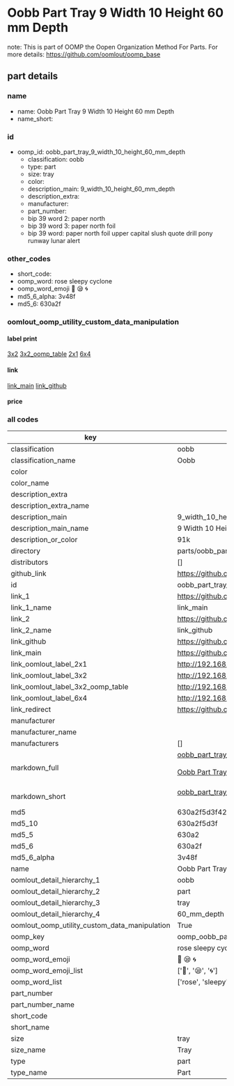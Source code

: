 # Oobb Part Tray 9 Width 10 Height 60 mm Depth  

note: This is part of OOMP the Oopen Organization Method For Parts. For more details: https://github.com/oomlout/oomp_base

##  part details
  







### name
* name: Oobb Part Tray 9 Width 10 Height 60 mm Depth
* name_short: 
### id
* oomp_id: oobb_part_tray_9_width_10_height_60_mm_depth
  * classification: oobb
  * type: part
  * size: tray
  * color: 
  * description_main: 9_width_10_height_60_mm_depth
  * description_extra: 
  * manufacturer: 
  * part_number: 
  * bip 39 word 2: paper north
  * bip 39 word 3: paper north foil
  * bip 39 word: paper north foil upper capital slush quote drill pony runway lunar alert

### other_codes
* short_code: 
* oomp_word: rose sleepy cyclone
* oomp_word_emoji :rose: :sleepy: :cyclone:
* md5_6_alpha: 3v48f
* md5_6: 630a2f






### oomlout_oomp_utility_custom_data_manipulation
#### label print
[3x2](http://192.168.1.245:1112/?label=oomp%203v48f)
[3x2_oomp_table](http://192.168.1.108:1112/?label=oomp%203v48f)
[2x1](http://192.168.1.242:1112/?label=oomp%203v48f)
[6x4](http://192.168.1.55:1112/?label=oomp%203v48f)    

#### link

[link_main](https://github.com/oomlout/oomlout_oomp_version_1_messy/tree/main/parts/oobb_part_tray_9_width_10_height_60_mm_depth) [link_github](https://github.com/oomlout/oomlout_oomp_version_1_messy/tree/main/parts/oobb_part_tray_9_width_10_height_60_mm_depth)                             

#### price







### all codes 
| key | value |  
| --- | --- |  
| classification | oobb |  
| classification_name | Oobb |  
| color |  |  
| color_name |  |  
| description_extra |  |  
| description_extra_name |  |  
| description_main | 9_width_10_height_60_mm_depth |  
| description_main_name | 9 Width 10 Height 60 mm Depth |  
| description_or_color | 91k |  
| directory | parts/oobb_part_tray_9_width_10_height_60_mm_depth |  
| distributors | [] |  
| github_link | https://github.com/oomlout/oomlout_oomp_part_src/tree/main/parts/oobb_part_tray_9_width_10_height_60_mm_depth |  
| id | oobb_part_tray_9_width_10_height_60_mm_depth |  
| link_1 | https://github.com/oomlout/oomlout_oomp_version_1_messy/tree/main/parts/oobb_part_tray_9_width_10_height_60_mm_depth |  
| link_1_name | link_main |  
| link_2 | https://github.com/oomlout/oomlout_oomp_version_1_messy/tree/main/parts/oobb_part_tray_9_width_10_height_60_mm_depth |  
| link_2_name | link_github |  
| link_github | https://github.com/oomlout/oomlout_oomp_version_1_messy/tree/main/parts/oobb_part_tray_9_width_10_height_60_mm_depth |  
| link_main | https://github.com/oomlout/oomlout_oomp_version_1_messy/tree/main/parts/oobb_part_tray_9_width_10_height_60_mm_depth |  
| link_oomlout_label_2x1 | http://192.168.1.242:1112/?label=oomp%203v48f |  
| link_oomlout_label_3x2 | http://192.168.1.245:1112/?label=oomp%203v48f |  
| link_oomlout_label_3x2_oomp_table | http://192.168.1.108:1112/?label=oomp%203v48f |  
| link_oomlout_label_6x4 | http://192.168.1.55:1112/?label=oomp%203v48f |  
| link_redirect | https://github.com/oomlout/oomlout_oomp_version_1_messy/tree/main/parts/oobb_part_tray_9_width_10_height_60_mm_depth |  
| manufacturer |  |  
| manufacturer_name |  |  
| manufacturers | [] |  
| markdown_full | [oobb_part_tray_9_width_10_height_60_mm_depth](none)<br>[](none)<br>[Oobb Part Tray 9 Width 10 Height 60 Mm Depth](none)<br><br> |  
| markdown_short | [oobb_part_tray_9_width_10_height_60_mm_depth](none)<br><br> |  
| md5 | 630a2f5d3f42f60331110ef0b4e594ff |  
| md5_10 | 630a2f5d3f |  
| md5_5 | 630a2 |  
| md5_6 | 630a2f |  
| md5_6_alpha | 3v48f |  
| name | Oobb Part Tray 9 Width 10 Height 60 mm Depth |  
| oomlout_detail_hierarchy_1 | oobb |  
| oomlout_detail_hierarchy_2 | part |  
| oomlout_detail_hierarchy_3 | tray |  
| oomlout_detail_hierarchy_4 | 60_mm_depth |  
| oomlout_oomp_utility_custom_data_manipulation | True |  
| oomp_key | oomp_oobb_part_tray_9_width_10_height_60_mm_depth |  
| oomp_word | rose sleepy cyclone |  
| oomp_word_emoji | :rose: :sleepy: :cyclone: |  
| oomp_word_emoji_list | [':rose:', ':sleepy:', ':cyclone:'] |  
| oomp_word_list | ['rose', 'sleepy', 'cyclone'] |  
| part_number |  |  
| part_number_name |  |  
| short_code |  |  
| short_name |  |  
| size | tray |  
| size_name | Tray |  
| type | part |  
| type_name | Part |  
